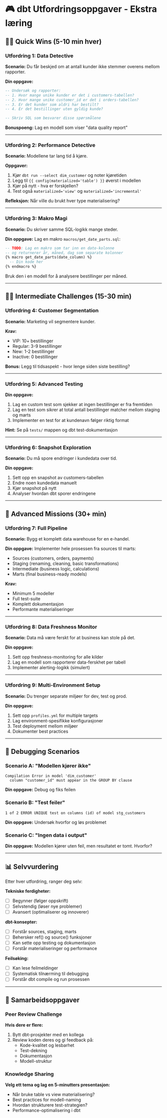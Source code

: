 # 🎮 dbt Utfordringsoppgaver - Ekstra læring

## 🏃‍♂️ Quick Wins (5-10 min hver)

### Utfordring 1: Data Detective
**Scenario:** Du får beskjed om at antall kunder ikke stemmer overens mellom rapporter.

**Din oppgave:**
```sql
-- Undersøk og rapporter:
-- 1. Hvor mange unike kunder er det i customers-tabellen?
-- 2. Hvor mange unike customer_id er det i orders-tabellen?  
-- 3. Er det kunder som aldri har bestilt?
-- 4. Er det bestillinger uten gyldig kunde?

-- Skriv SQL som besvarer disse spørsmålene
```

**Bonuspoeng:** Lag en modell som viser "data quality report"

---

### Utfordring 2: Performance Detective  
**Scenario:** Modellene tar lang tid å kjøre.

**Oppgaver:**
1. Kjør `dbt run --select dim_customer` og noter kjøretiden
2. Legg til `{{ config(materialized='table') }}` øverst i modellen
3. Kjør på nytt - hva er forskjellen?
4. Test også `materialized='view'` og `materialized='incremental'`

**Refleksjon:** Når ville du brukt hver type materialisering?

---

### Utfordring 3: Makro Magi
**Scenario:** Du skriver samme SQL-logikk mange steder.

**Din oppgave:**
Lag en makro `macros/get_date_parts.sql`:
```sql
-- TODO: Lag en makro som tar inn en dato-kolonne
-- og returnerer år, måned, dag som separate kolonner
{% macro get_date_parts(date_column) %}
  -- Din kode her
{% endmacro %}
```

Bruk den i en modell for å analysere bestillinger per måned.

---

## 🧗‍♀️ Intermediate Challenges (15-30 min)

### Utfordring 4: Customer Segmentation
**Scenario:** Marketing vil segmentere kunder.

**Krav:**
- VIP: 10+ bestillinger
- Regular: 3-9 bestillinger  
- New: 1-2 bestillinger
- Inactive: 0 bestillinger

**Bonus:** Legg til tidsaspekt - hvor lenge siden siste bestilling?

---

### Utfordring 5: Advanced Testing
**Din oppgave:**
1. Lag en custom test som sjekker at ingen bestillinger er fra fremtiden
2. Lag en test som sikrer at total antall bestillinger matcher mellom staging og marts
3. Implementer en test for at kundenavn følger riktig format

**Hint:** Se på `tests/` mappen og dbt test-dokumentasjon

---

### Utfordring 6: Snapshot Exploration
**Scenario:** Du må spore endringer i kundedata over tid.

**Din oppgave:**
1. Sett opp en snapshot av customers-tabellen
2. Endre noen kundedata manuelt
3. Kjør snapshot på nytt
4. Analyser hvordan dbt sporer endringene

---

## 🚀 Advanced Missions (30+ min)

### Utfordring 7: Full Pipeline
**Scenario:** Bygg et komplett data warehouse for en e-handel.

**Din oppgave:**
Implementer hele prosessen fra sources til marts:
- Sources (customers, orders, payments)
- Staging (renaming, cleaning, basic transformations)
- Intermediate (business logic, calculations)
- Marts (final business-ready models)

**Krav:**
- Minimum 5 modeller
- Full test-suite
- Komplett dokumentasjon
- Performante materialiseringer

---

### Utfordring 8: Data Freshness Monitor
**Scenario:** Data må være ferskt for at business kan stole på det.

**Din oppgave:**
1. Sett opp freshness-monitoring for alle kilder
2. Lag en modell som rapporterer data-ferskhet per tabell
3. Implementer alerting-logikk (simulert)

---

### Utfordring 9: Multi-Environment Setup
**Scenario:** Du trenger separate miljøer for dev, test og prod.

**Din oppgave:**
1. Sett opp `profiles.yml` for multiple targets
2. Lag environment-spesifikke konfigurasjoner
3. Test deployment mellom miljøer
4. Dokumenter best practices

---

## 🎯 Debugging Scenarios

### Scenario A: "Modellen kjører ikke"
```
Compilation Error in model 'dim_customer'
  column "customer_id" must appear in the GROUP BY clause
```
**Din oppgave:** Debug og fiks feilen

### Scenario B: "Test feiler"
```
1 of 2 ERROR UNIQUE test on columns (id) of model stg_customers
```
**Din oppgave:** Undersøk hvorfor og løs problemet

### Scenario C: "Ingen data i output"
**Din oppgave:** Modellen kjører uten feil, men resultatet er tomt. Hvorfor?

---

## 📊 Selvvurdering

Etter hver utfordring, ranger deg selv:

**Tekniske ferdigheter:**
- [ ] Begynner (følger oppskrift)
- [ ] Selvstendig (løser nye problemer)
- [ ] Avansert (optimaliserer og innoverer)

**dbt-konsepter:**
- [ ] Forstår sources, staging, marts
- [ ] Behersker ref() og source() funksjoner
- [ ] Kan sette opp testing og dokumentasjon
- [ ] Forstår materialiseringer og performance

**Feilsøking:**
- [ ] Kan lese feilmeldinger
- [ ] Systematisk tilnærming til debugging
- [ ] Forstår dbt compile og run prosessen

---

## 🤝 Samarbeidsoppgaver

### Peer Review Challenge
**Hvis dere er flere:**
1. Bytt dbt-prosjekter med en kollega
2. Review koden deres og gi feedback på:
   - Kode-kvalitet og lesbarhet
   - Test-dekning
   - Dokumentasjon
   - Modell-struktur

### Knowledge Sharing
**Velg ett tema og lag en 5-minutters presentasjon:**
- Når bruke table vs view materialisering?
- Best practices for modell-naming
- Hvordan strukturere test-strategien?
- Performance-optimalisering i dbt
